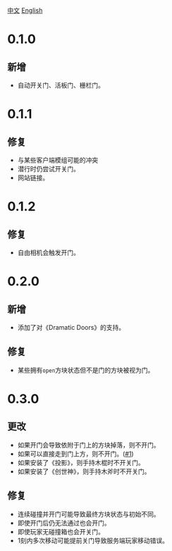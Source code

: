 [中文](./CHANGELOG.md)
[English](./CHANGELOG-en.md)
# 0.1.0
## 新增
- 自动开关门、活板门、栅栏门。
# 0.1.1
## 修复
- 与某些客户端模组可能的冲突
- 潜行时仍尝试开关门。
- 网站链接。
# 0.1.2
## 修复
- 自由相机会触发开门。
# 0.2.0
## 新增
- 添加了对《Dramatic Doors》的支持。
## 修复
- 某些拥有`open`方块状态但不是门的方块被视为门。
# 0.3.0
## 更改
- 如果开门会导致依附于门上的方块掉落，则不开门。
- 如果可以直接走到门上方，则不开门。([#1](https://github.com/Phoupraw/ClientAutomaticDoors/issues/1))
- 如果安装了《投影》，则手持木棍时不开关门。
- 如果安装了《创世神》，则手持木斧时不开关门。
## 修复
- 连续碰撞并开门可能导致最终方块状态与初始不同。
- 即使开门后仍无法通过也会开门。
- 即使玩家无碰撞箱也会开关门。
- 1刻内多次移动可能提前关门导致服务端玩家移动错误。
